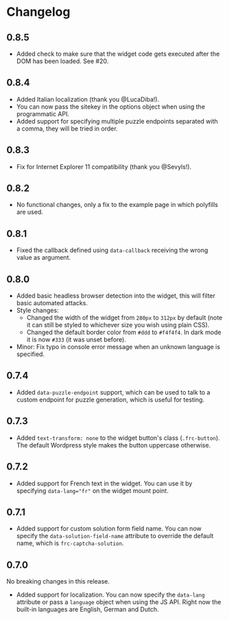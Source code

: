 # Changelog

## 0.8.5
* Added check to make sure that the widget code gets executed after the DOM has been loaded. See #20.

## 0.8.4
* Added Italian localization (thank you @LucaDiba!).
* You can now pass the sitekey in the options object when using the programmatic API.
* Added support for specifying multiple puzzle endpoints separated with a comma, they will be tried in order.

## 0.8.3
* Fix for Internet Explorer 11 compatibility (thank you @Sevyls!).

## 0.8.2
* No functional changes, only a fix to the example page in which polyfills are used.

## 0.8.1
* Fixed the callback defined using `data-callback` receiving the wrong value as argument.

## 0.8.0
* Added basic headless browser detection into the widget, this will filter basic automated attacks.
* Style changes:
  * Changed the width of the widget from `280px` to `312px` by default (note it can still be styled to whichever size you wish using plain CSS).
  * Changed the default border color from `#ddd` to `#f4f4f4`. In dark mode it is now `#333` (it was unset before).
* Minor: Fix typo in console error message when an unknown language is specified.

## 0.7.4
* Added `data-puzzle-endpoint` support, which can be used to talk to a custom endpoint for puzzle generation, which is useful for testing.

## 0.7.3
* Added `text-transform: none` to the widget button's class (`.frc-button`). The default Wordpress style makes the button uppercase otherwise.

## 0.7.2
* Added support for French text in the widget. You can use it by specifying `data-lang="fr"` on the widget mount point.

## 0.7.1
* Added support for custom solution form field name. You can now specify the `data-solution-field-name` attribute to override the default name, which is `frc-captcha-solution`.

## 0.7.0
No breaking changes in this release.

* Added support for localization. You can now specify the `data-lang` attribute or pass a `language` object when using the JS API. Right now the built-in languages are English, German and Dutch.
